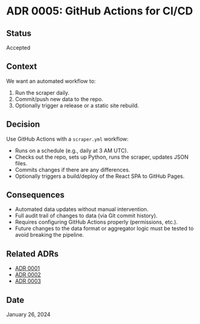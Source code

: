 # ADR 0005: GitHub Actions for CI/CD

## Status
Accepted

## Context
We want an automated workflow to:
1. Run the scraper daily.
2. Commit/push new data to the repo.
3. Optionally trigger a release or a static site rebuild.

## Decision
Use GitHub Actions with a `scraper.yml` workflow:
- Runs on a schedule (e.g., daily at 3 AM UTC).
- Checks out the repo, sets up Python, runs the scraper, updates JSON files.
- Commits changes if there are any differences.
- Optionally triggers a build/deploy of the React SPA to GitHub Pages.

## Consequences
- Automated data updates without manual intervention.
- Full audit trail of changes to data (via Git commit history).
- Requires configuring GitHub Actions properly (permissions, etc.).
- Future changes to the data format or aggregator logic must be tested to avoid breaking the pipeline.

## Related ADRs
- [ADR 0001](./0001-use-python-for-scraper.md)
- [ADR 0002](./0002-store-data-as-static-json.md)
- [ADR 0003](./0003-use-react-for-frontend.md)

## Date
January 26, 2024
